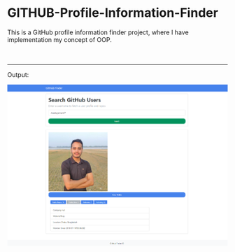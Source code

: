 # GITHUB-Profile-Information-Finder
This is a GitHub profile information finder project, where I have implementation my concept of OOP.
<br><br><br>
<hr>
<p>Output:</p>
<img src="/img/output.PNG">
